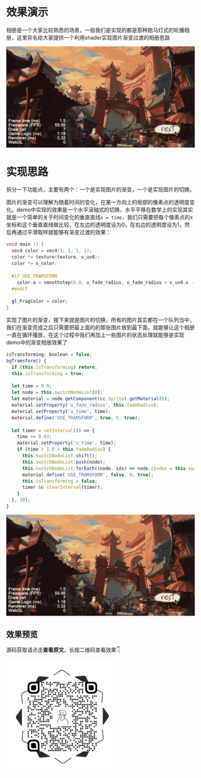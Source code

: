 # 效果演示

相册是一个大家比较熟悉的场景，一般我们是实现的都是那种跑马灯式的轮播相册，这里异名给大家提供一个利用shader实现图片渐变过渡的相册思路

![demo](./resources/demo.gif)

# 实现思路

拆分一下功能点，主要有两个：一个是实现图片的渐变，一个是实现图片的切换。

图片的渐变可以理解为随着时间的变化，在某一方向上的局部的像素点的透明度变化。demo中实现的效果是一个水平滚轴式的切换，水平平移在数学上的实现其实就是一个简单的关于时间变化的垂直直线`x = time`，我们只需要把每个像素点的x坐标和这个垂直直线做比较，在左边的透明度设为0，在右边的透明度设为1，然后再通过平滑取样就能够有渐变过渡的效果：

```c++
void main () {
  vec4 color = vec4(1, 1, 1, 1);
  color *= texture(texture, v_uv0);
  color *= v_color;

  #if USE_TRAMSFORM
    color.a = smoothstep(0.0, u_fade_radius, u_fade_radius + v_uv0.x - u_time);
  #endif

  gl_FragColor = color;
}
```

实现了图片的渐变，接下来就是图片的切换，所有的图片其实都在一个队列当中，我们在渐变完成之后只需要把最上面的的那张图片放到最下面，就能够让这个相册一直在循环播放，在这个过程中我们再加上一些图片的状态处理就能够是实现demo中的渐变相册效果了

```js
isTransforming: boolean = false;
bgTramsform() {
  if (this.isTransforming) return;
  this.isTransforming = true;

  let time = 0.0;
  let node = this.switchNodeList[0];
  let material = node.getComponent(cc.Sprite).getMaterial(0);
  material.setProperty('u_fade_radius', this.fadeRadius);
  material.setProperty('u_time', time);
  material.define('USE_TRAMSFORM', true, 0, true);

  let timer = setInterval(() => {
    time += 0.03;
    material.setProperty('u_time', time);
    if (time > 1.0 + this.fadeRadius) {
      this.switchNodeList.shift();
      this.switchNodeList.push(node);
      this.switchNodeList.forEach((node, idx) => node.zIndex = this.switchNodeList.length - idx)
      material.define('USE_TRAMSFORM', false, 0, true);
      this.isTransforming = false;
      timer && clearInterval(timer);
    }
  }, 30);
}
```

![demo](./resources/demo.gif)

## 效果预览

源码获取请点击**查看原文**，长按二维码查看效果👇

![ewm](./resources/preview_ewm.png)




